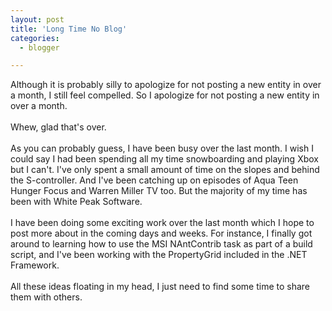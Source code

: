 ```yaml
---
layout: post
title: 'Long Time No Blog'
categories:
  - blogger

---
```


Although it is probably silly to apologize for not posting a new entity in over a month, I still feel compelled.  So I apologize for not posting a new entity in over a month.
<br />
<br />Whew, glad that's over.
<br />
<br />As you can probably guess, I have been busy over the last month.  I wish I could say I had been spending all my time snowboarding and playing Xbox but I can't.  I've only spent a small amount of time on the slopes and behind the S-controller.  And I've been catching up on episodes of Aqua Teen Hunger Focus and Warren Miller TV too.  But the majority of my time has been with White Peak Software.
<br />
<br />I have been doing some exciting work over the last month which I hope to post more about in the coming days and weeks.  For instance, I finally got around to learning how to use the MSI NAntContrib task as part of a build script, and I've been working with the PropertyGrid included in the .NET Framework.
<br />
<br />All these ideas floating in my head, I just need to find some time to share them with others.
